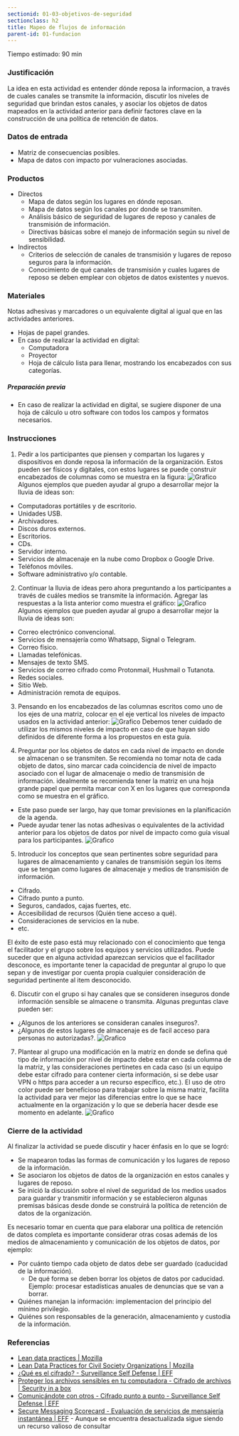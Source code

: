 ```yaml
---
sectionid: 01-03-objetivos-de-seguridad
sectionclass: h2
title: Mapeo de flujos de información
parent-id: 01-fundacion
---
```

Tiempo estimado: 90 min

### Justificación
La idea en esta actividad es entender dónde reposa la informacion, a través de cuales canales se transmite la información, discutir los niveles de seguridad que brindan estos canales, y asociar los objetos de datos mapeados en la actividad anterior para definir factores clave en la construcción de una política de retención de datos.

### Datos de entrada
* Matriz de consecuencias posibles.
* Mapa de datos con impacto por vulneraciones asociadas.

### Productos
* Directos
  * Mapa de datos según los lugares en dónde reposan.
  * Mapa de datos según los canales por donde se transmiten.
  * Análisis básico de seguridad de lugares de reposo y canales de transmisión de información.
  * Directivas básicas sobre el manejo de información según su nivel de sensibilidad.
* Indirectos
  * Criterios de selección de canales de transmisión y lugares de reposo seguros para la información.
  * Conocimiento de qué canales de transmisión y cuales lugares de reposo se deben emplear con objetos de datos existentes y nuevos.

### Materiales
Notas adhesivas y marcadores o un equivalente digital al igual que en las actividades anteriores.
* Hojas de papel grandes.
* En caso de realizar la actividad en digital:
   * Computadora
   * Proyector
   * Hoja de cálculo lista para llenar, mostrando los encabezados con sus categorías.

##### Preparación previa
* En caso de realizar la actividad en digital, se sugiere disponer de una hoja de cálculo u otro software con todos los campos y formatos necesarios.


### Instrucciones
1. Pedir a los participantes que piensen y compartan los lugares y dispositivos en donde reposa la información de la organización. Estos pueden ser físicos y digitales, con estos lugares se puede construir encabezados de columnas como se muestra en la figura:
  ![Grafico](0104/ES-Grafico-8.png)
  Algunos ejemplos que pueden ayudar al grupo a desarrollar mejor la lluvia de ideas son:
  * Computadoras portátiles y de escritorio.
  * Unidades USB.
  * Archivadores.
  * Discos duros externos.
  * Escritorios.
  * CDs.
  * Servidor interno.
  * Servicios de almacenaje en la nube como Dropbox o Google Drive.
  * Teléfonos móviles.
  * Software administrativo y/o contable.
2. Continuar la lluvia de ideas pero ahora preguntando a los participantes a través de cuáles medios se transmite la información. Agregar las respuestas a la lista anterior como muestra el gráfico:
  ![Grafico](0104/ES-Grafico-9.png)
  Algunos ejemplos que pueden ayudar al grupo a desarrollar mejor la lluvia de ideas son:
  * Correo electrónico convencional.
  * Servicios de mensajería como Whatsapp, Signal o Telegram.
  * Correo físico.
  * Llamadas telefónicas.
  * Mensajes de texto SMS.
  * Servicios de correo cifrado como Protonmail, Hushmail o Tutanota.
  * Redes sociales.
  * Sitio Web.
  * Administración remota de equipos.
3. Pensando en los encabezados de las columnas escritos como uno de los ejes de una matriz, colocar en el eje vertical los niveles de impacto usados en la actividad anterior:
  ![Grafico](0104/ES-Grafico-10.png)
  Debemos tener cuidado de utilizar los mismos niveles de impacto en caso de que hayan sido definidos de diferente forma a los propuestos en esta guía.

4. Preguntar por los objetos de datos en cada nivel de impacto en donde se almacenan o se transmiten. Se recomienda no tomar nota de cada objeto de datos, sino marcar cada coincidencia de nivel de impacto asociado con el lugar de almacenaje o medio de transmisión de información. idealmente se recomienda tener la matriz en una hoja grande papel que permita marcar con X en los lugares que corresponda como se muestra en el gráfico.
  * Este paso puede ser largo, hay que tomar previsiones en la planificación de la agenda.
  * Puede ayudar tener las notas adhesivas o equivalentes de la actividad anterior para los objetos de datos por nivel de impacto como guía visual para los participantes.
  ![Grafico](0104/ES-Grafico-11.png)
5. Introducir los conceptos que sean pertinentes sobre seguridad para lugares de almacenamiento y canales de transmisión según los items que se tengan como lugares de almacenaje y medios de transmisión de información.
  * Cifrado.
  * Cifrado punto a punto.
  * Seguros, candados, cajas fuertes, etc.
  * Accesibilidad de recursos (Quién tiene acceso a qué).
  * Consideraciones de servicios en la nube.
  * etc.

  El éxito de este paso está muy relacionado con el conocimiento que tenga el facilitador y el grupo sobre los equipos y servicios utilizados. Puede suceder que en alguna actividad aparezcan servicios que el facilitador desconoce, es importante tener la capacidad de preguntar al grupo lo que sepan y de investigar por cuenta propia cualquier consideración de seguridad pertinente al item desconocido.

6. Discutir con el grupo si hay canales que se consideren inseguros donde información sensible se almacene o transmita. Algunas preguntas clave pueden ser:
  * ¿Algunos de los anteriores se consideran canales inseguros?.
  * ¿Algunos de estos lugares de almacenaje es de facil acceso para personas no autorizadas?.
  ![Grafico](0104/ES-Grafico-12.png)
7. Plantear al grupo una modificación en la matriz en donde se defina qué tipo de información por nivel de impacto debe estar en cada columna de la matriz, y las consideraciones pertinetes en cada caso (si un equipo debe estar cifrado para contener cierta información, si se debe usar VPN o https para acceder a un recurso específico, etc.). El uso de otro color puede ser beneficioso para trabajar sobre la misma matriz, facilita la actividad para ver mejor las diferencias entre lo que se hace actualmente en la organización y lo que se debería hacer desde ese momento en adelante.
  ![Grafico](0104/ES-Grafico-13.png)

### Cierre de la actividad
Al finalizar la actividad se puede discutir y hacer énfasis en lo que se logró:
* Se mapearon todas las formas de comunicación y los lugares de reposo de la información.
* Se asociaron los objetos de datos de la organización en estos canales y lugares de reposo.
* Se inició la discusión sobre el nivel de seguridad de los medios usados para guardar y transmitir información y se establecieron algunas premisas básicas desde donde se construirá la política de retención de datos de la organización.

Es necesario tomar en cuenta que para elaborar una política de retención de datos completa es importante considerar otras cosas además de los medios de almacenamiento y comunicación de los objetos de datos, por ejemplo:
* Por cuánto tiempo cada objeto de datos debe ser guardado (caducidad de la información).
  * De qué forma se deben borrar los objetos de datos por caducidad. Ejemplo: procesar estadísticas anuales de denuncias que se van a borrar.
* Quiénes manejan la información: implementacion del principio del mínimo privilegio.
* Quiénes son responsables de la generación, almacenamiento y custodia de la información.

### Referencias
* [Lean data practices | Mozilla](https://github.com/mozilla/lean-data-practices)
* [Lean Data Practices for Civil Society Organizations | Mozilla ](https://github.com/mozilla/lean-data-practices-cso)
* [¿Qué es el cifrado? - Surveillance Self Defense | EFF](https://ssd.eff.org/es/module/%C2%BFqu%C3%A9-es-el-cifrado)
* [Proteger los archivos sensibles en tu computadora - Cifrado de archivos | Security in a box](https://securityinabox.org/es/guide/secure-file-storage/)
* [Comunicándote con otros - Cifrado punto a punto - Surveillance Self Defense | EFF](https://ssd.eff.org/es/module/comunic%C3%A1ndote-con-otros#1)
* [Secure Messaging Scorecard - Evaluación de servicios de mensajería instantánea | EFF](https://www.eff.org/node/82654) - Aunque se encuentra desactualizada sigue siendo un recurso valioso de consultar
